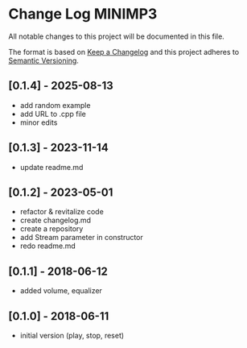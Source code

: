 # Change Log MINIMP3

All notable changes to this project will be documented in this file.

The format is based on [Keep a Changelog](http://keepachangelog.com/)
and this project adheres to [Semantic Versioning](http://semver.org/).


## [0.1.4] - 2025-08-13
- add random example
- add URL to .cpp file
- minor edits

## [0.1.3] - 2023-11-14
- update readme.md

## [0.1.2] - 2023-05-01
- refactor & revitalize code
- create changelog.md
- create a repository
- add Stream parameter in constructor
- redo readme.md

## [0.1.1] - 2018-06-12
- added volume, equalizer

## [0.1.0] - 2018-06-11
- initial version (play, stop, reset)
